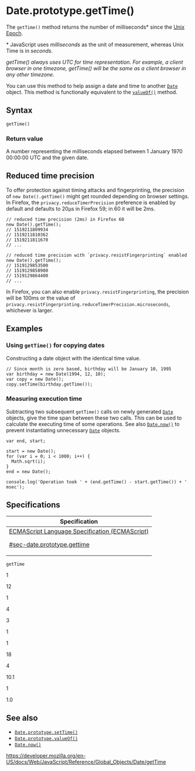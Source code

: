 # Date.prototype.getTime()

The `getTime()` method returns the number of milliseconds\* since the [Unix Epoch](https://en.wikipedia.org/wiki/Unix_time).

\* JavaScript uses _milliseconds_ as the unit of measurement, whereas Unix Time is in _seconds_.

_getTime() always uses UTC for time representation. For example, a client browser in one timezone, getTime() will be the same as a client browser in any other timezone._

You can use this method to help assign a date and time to another [`Date`](../date) object. This method is functionally equivalent to the [`valueOf()`](valueof) method.

## Syntax

    getTime()

### Return value

A number representing the milliseconds elapsed between 1 January 1970 00:00:00 UTC and the given date.

## Reduced time precision

To offer protection against timing attacks and fingerprinting, the precision of `new Date().getTime()` might get rounded depending on browser settings. In Firefox, the `privacy.reduceTimerPrecision` preference is enabled by default and defaults to 20µs in Firefox 59; in 60 it will be 2ms.

    // reduced time precision (2ms) in Firefox 60
    new Date().getTime();
    // 1519211809934
    // 1519211810362
    // 1519211811670
    // ...

    // reduced time precision with `privacy.resistFingerprinting` enabled
    new Date().getTime();
    // 1519129853500
    // 1519129858900
    // 1519129864400
    // ...

In Firefox, you can also enable `privacy.resistFingerprinting`, the precision will be 100ms or the value of `privacy.resistFingerprinting.reduceTimerPrecision.microseconds`, whichever is larger.

## Examples

### Using `getTime()` for copying dates

Constructing a date object with the identical time value.

    // Since month is zero based, birthday will be January 10, 1995
    var birthday = new Date(1994, 12, 10);
    var copy = new Date();
    copy.setTime(birthday.getTime());

### Measuring execution time

Subtracting two subsequent `getTime()` calls on newly generated [`Date`](../date) objects, give the time span between these two calls. This can be used to calculate the executing time of some operations. See also [`Date.now()`](now) to prevent instantiating unnecessary [`Date`](../date) objects.

    var end, start;

    start = new Date();
    for (var i = 0; i < 1000; i++) {
      Math.sqrt(i);
    }
    end = new Date();

    console.log('Operation took ' + (end.getTime() - start.getTime()) + ' msec');

## Specifications

<table>
<thead>
<tr class="header">
<th>Specification</th>
</tr>
</thead>
<tbody>
<tr class="odd">
<td>
<a href="https://tc39.es/ecma262/#sec-date.prototype.gettime">ECMAScript Language Specification (ECMAScript)
<br/>

<span class="small">#sec-date.prototype.gettime</span>
</a>
</td>
</tr>
</tbody>
</table>

`getTime`

1

12

1

4

3

1

1

18

4

10.1

1

1.0

## See also

-   [`Date.prototype.setTime()`](settime)
-   [`Date.prototype.valueOf()`](valueof)
-   [`Date.now()`](now)

<a href="https://developer.mozilla.org/en-US/docs/Web/JavaScript/Reference/Global_Objects/Date/getTime" class="_attribution-link">https://developer.mozilla.org/en-US/docs/Web/JavaScript/Reference/Global_Objects/Date/getTime</a>
